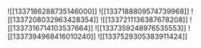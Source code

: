 ![[1337186288735146000]]
![[1337188809574739968]]
![[1337208032963428354]]
![[1337211136387678208]]
![[1337316714103537664]]
![[1337359248976535553]]
![[1337394968416010240]]
![[1337529305383911424]]
